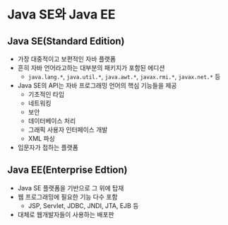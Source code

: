 # Java SE와 Java EE

## Java SE(Standard Edition)

- 가장 대중적이고 보편적인 자바 플랫폼
- 흔히 자바 언어라고하는 대부분의 패키지가 포함된 에디션
  - `java.lang.*`, `java.util.*`, `java.awt.*`, `javax.rmi.*`, `javax.net.*` 등
- Java SE의 API는 자바 프로그래밍 언어의 핵심 기능들을 제공
  - 기초적인 타입
  - 네트워킹
  - 보안
  - 데이터베이스 처리
  - 그래픽 사용자 인터페이스 개발
  - XML 파싱
- 입문자가 접하는 플랫폼





## Java EE(Enterprise Edtion)

- Java SE 플랫폼을 기반으로 그 위에 탑재
- 웹 프로그래밍에 필요한 기능 다수 포함
  - JSP, Servlet, JDBC, JNDI, JTA, EJB 등
- 대체로 웹개발자들이 사용하는 배포판

